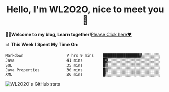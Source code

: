 <h1 align = "center">Hello, I'm WL2O2O, nice to meet you 👋</h1>

🧑‍💻**Welcome to my blog, Learn together!**[Please Click here❤️](https://wl2o2o.github.io)

📊 **This Week I Spent My Time On:**
<!--START_SECTION:waka-->

```txt
Markdown                   7 hrs 9 mins    ████████████████▓░░░░░░░░   66.36 %
Java                       41 mins         █▓░░░░░░░░░░░░░░░░░░░░░░░   06.40 %
SQL                        35 mins         █▒░░░░░░░░░░░░░░░░░░░░░░░   05.54 %
Java Properties            30 mins         █▒░░░░░░░░░░░░░░░░░░░░░░░   04.75 %
XML                        26 mins         █░░░░░░░░░░░░░░░░░░░░░░░░   04.03 %
```

<!--END_SECTION:waka-->

![WL2O2O's GitHub stats](https://github-readme-stats.vercel.app/api?username=wl2o2o&show_icons=true)


<!--
**WL2O2O/WL2O2O** is a ✨ _special_ ✨ repository because its `README.md` (this file) appears on your GitHub profile.

Here are some ideas to get you started:

- 🔭 I’m currently working on ...
- 🌱 I’m currently learning ...
- 👯 I’m looking to collaborate on ...
- 🤔 I’m looking for help with ...
- 💬 Ask me about ...
- 📫 How to reach me: ...
- 😄 Pronouns: ...
- ⚡ Fun fact: ...
-->
